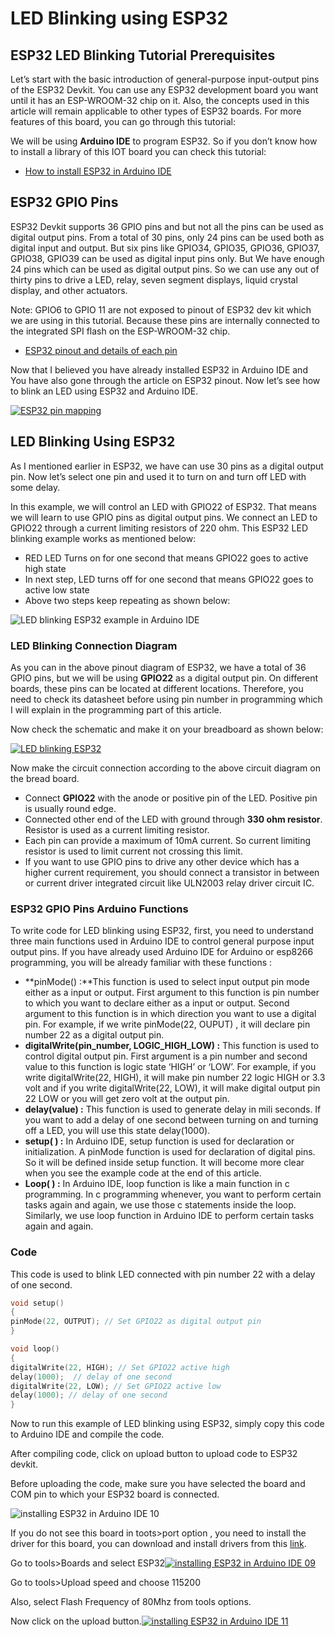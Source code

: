 # LED Blinking using ESP32


## ESP32 LED Blinking Tutorial Prerequisites

Let’s start with the basic introduction of general-purpose input-output pins of the ESP32 Devkit. You can use any ESP32 development board you want until it has an ESP-WROOM-32 chip on it. Also, the concepts used in this article will remain applicable to other types of ESP32 boards. For more features of this board, you can go through this tutorial:



We will be using  **Arduino IDE**  to program ESP32. So if you don’t know how to install a library of this IOT board you can check this tutorial:

-   [How to install ESP32 in Arduino IDE](https://microcontrollerslab.com/install-esp32-arduino-ide/)

## ESP32 GPIO Pins

ESP32 Devkit supports 36 GPIO pins and but not all the pins can be used as digital output pins. From a total of 30 pins, only 24 pins can be used both as digital input and output. But six pins like GPIO34, GPIO35, GPIO36, GPIO37, GPIO38, GPIO39 can be used as digital input pins only. But We have enough 24 pins which can be used as digital output pins. So we can use any out of thirty pins to drive a LED, relay, seven segment displays, liquid crystal display, and other actuators.

Note: GPIO6 to GPIO 11 are not exposed to pinout of ESP32 dev kit which we are using in this tutorial. Because these pins are internally connected to the integrated SPI flash on the ESP-WROOM-32 chip.

-   [ESP32 pinout and details of each pin](https://microcontrollerslab.com/esp32-pinout-use-gpio-pins/)

Now that I believed you have already installed ESP32 in Arduino IDE and You have also gone through the article on ESP32 pinout. Now let’s see how to blink an LED using ESP32 and Arduino IDE.

[![ESP32 pin mapping](https://microcontrollerslab.com/wp-content/uploads/2019/03/ESP32-pin-mapping-1024x578.jpg)](https://microcontrollerslab.com/wp-content/uploads/2019/03/ESP32-pin-mapping.jpg)

## LED Blinking Using ESP32

As I mentioned earlier in ESP32, we have can use 30 pins as a digital output pin. Now let’s select one pin and used it to turn on and turn off LED with some delay.

In this example, we will control an LED with GPIO22 of ESP32. That means we will learn to use GPIO pins as digital output pins. We connect an LED to GPIO22 through a current limiting resistors of 220 ohm. This ESP32 LED blinking example works as mentioned below:

-   RED LED Turns on for one second that means GPIO22 goes to active high state
-   In next step, LED turns off for one second that means GPIO22 goes to active low state
-   Above two steps keep repeating as shown below:

![LED blinking ESP32 example in Arduino IDE](https://microcontrollerslab.com/wp-content/uploads/2019/03/LED-blinking-ESP32-example-in-Arduino-IDE.jpg)

### LED Blinking Connection Diagram

As you can in the above pinout diagram of ESP32, we have a total of 36 GPIO pins, but we will be using  **GPIO22** as a digital output pin. On different boards, these pins can be located at different locations. Therefore, you need to check its datasheet before using pin number in programming which I will explain in the programming part of this article.

Now check the schematic and make it on your breadboard as shown below:

[![LED blinking ESP32](https://microcontrollerslab.com/wp-content/uploads/2019/03/LED-blinking-ESP32.jpg)](https://microcontrollerslab.com/wp-content/uploads/2019/03/LED-blinking-ESP32.jpg)

Now make the circuit connection according to the above circuit diagram on the bread board.

-   Connect  **GPIO22**  with the anode or positive pin of the LED. Positive pin is usually round edge.
-   Connected other end of the LED with ground through  **330 ohm resistor**. Resistor is used as a current limiting resistor.
-   Each pin can provide a maximum of 10mA current. So current limiting resistor is used to limit current not crossing this limit.
-   If you want to use GPIO pins to drive any other device which has a higher current requirement, you should connect a transistor in between or current driver integrated circuit like ULN2003 relay driver circuit IC.

### ESP32 GPIO Pins Arduino Functions

To write code for LED blinking using ESP32, first, you need to understand three main functions used in Arduino IDE to control general purpose input output pins. If you have already used Arduino IDE for Arduino or esp8266 programming, you will be already familiar with these functions :

-   **pinMode() :**This function is used to select input output pin mode either as a input or output. First argument to this function is pin number to which you want to declare either as a input or output. Second argument to this function is in which direction you want to use a digital pin. For example, if we write pinMode(22, OUPUT) , it will declare pin number 22 as a digital output pin.
-   **digitalWrite(pin_number, LOGIC_HIGH_LOW) :** This function is used to control digital output pin. First argument is a pin number and second value to this function is logic state ‘HIGH’ or ‘LOW’. For example, if you write digitalWrite(22, HIGH), it will make pin number 22 logic HIGH or 3.3 volt and if you write digitalWrite(22, LOW), it will make digital output pin 22 LOW or you will get zero volt at the output pin.
-   **delay(value) :** This function is used to generate delay in mili seconds. If you want to add a delay of one second between turning on and turning off a LED, you will use this state delay(1000).
-   **setup( ) :** In Arduino IDE, setup function is used for declaration or initialization. A pinMode function is used for declaration of digital pins. So it will be defined inside setup function. It will become more clear when you see the example code at the end of this article.
-   **Loop( ) :** In Arduino IDE, loop function is like a main function in c programming. In c programming whenever, you want to perform certain tasks again and again, we use those c statements inside the loop. Similarly, we use loop function in Arduino IDE to perform certain tasks again and again.

### Code

This code is used to blink LED connected with pin number 22 with a delay of one second.

```c
void setup()
{
pinMode(22, OUTPUT); // Set GPIO22 as digital output pin
}

void loop() 
{
digitalWrite(22, HIGH); // Set GPIO22 active high
delay(1000);  // delay of one second
digitalWrite(22, LOW); // Set GPIO22 active low
delay(1000); // delay of one second
}
```

Now to run this example of LED blinking using ESP32, simply copy this code to Arduino IDE and compile the code.

After compiling code, click on upload button to upload code to ESP32 devkit.

Before uploading the code, make sure you have selected the board and COM pin to which your ESP32 board is connected.

![installing ESP32 in Arduino IDE 10](https://microcontrollerslab.com/wp-content/uploads/2019/03/installing-ESP32-in-Arduino-IDE-10.jpg)

If you do not see this board in toots>port option , you need to install the driver for this board, you can download and install drivers from this  [link](https://www.silabs.com/products/development-tools/software/usb-to-uart-bridge-vcp-drivers).

Go to tools>Boards and select ESP32[![installing ESP32 in Arduino IDE 09](https://microcontrollerslab.com/wp-content/uploads/2019/03/installing-ESP32-in-Arduino-IDE-09.jpg)](https://microcontrollerslab.com/wp-content/uploads/2019/03/installing-ESP32-in-Arduino-IDE-09.jpg)

Go to tools>Upload speed and choose 115200

Also, select Flash Frequency of 80Mhz from tools options.

Now click on the upload button.[![installing ESP32 in Arduino IDE 11](https://microcontrollerslab.com/wp-content/uploads/2019/03/installing-ESP32-in-Arduino-IDE-11.jpg)](https://microcontrollerslab.com/wp-content/uploads/2019/03/installing-ESP32-in-Arduino-IDE-11.jpg)